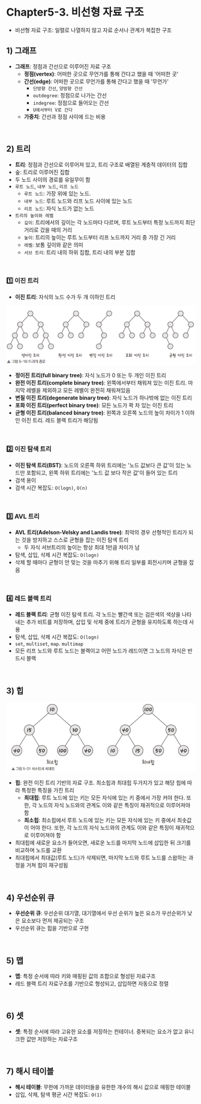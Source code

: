 # Chapter5-3. 비선형 자료 구조
* 비선형 자료 구조: 일렬로 나열하지 않고 자료 순서나 관계가 복잡한 구조

## 1) 그래프
* **그래프**: 정점과 간선으로 이루어진 자료 구조
  * **정점(vertex)**: 어떠한 곳으로 무언가를 통해 간다고 했을 때 '어떠한 곳'
  * **간선(edge)**: 어떠한 곳으로 무언가를 통해 간다고 했을 때 '무언가'
    * `단방향 간선`, `양방향 간선`
    * `outdegree`: 정점으로 나가는 간선
    * `indegree`: 정점으로 들어오는 간선
    * `U에서부터 V로 간다`
  * **가중치**: 간선과 정점 사이에 드는 비용

<br>

## 2) 트리
* **트리**: 정점과 간선으로 이루어져 있고, 트리 구조로 배열된 계층적 데이터의 집합
* 숲: 트리로 이루어진 집합
* 두 노드 사이의 경로를 유일무이 함
* `루트 노드`, `내부 노드`, `리프 노드`
    * `루트 노드`: 가장 위에 있는 노드.
    * `내부 노드`: 루트 노드와 리프 노드 사이에 있는 노드
    * `리프 노드`: 자식 노드가 없는 노드
* `트리의 높이와 레벨`
    * `깊이`: 트리에서의 깊이는 각 노드마다 다르며, 루트 노드부터 특정 노드까지 최단 거리로 갔을 때의 거리
    * `높이`: 트리의 높이는 루트 노드부터 리프 노드까지 거리 중 가장 긴 거리
    * `레벨`: 보통 깊이와 같은 의미
    * `서브 트리`: 트리 내의 하위 집합, 트리 내의 부분 집합

<br>

### 1️⃣ 이진 트리
* **이진 트리**: 자식의 노드 수가 두 개 이하인 트리

![img_3.png](img_3.png)
* **정이진 트리(full binary tree)**: 자식 노드가 0 또는 두 개인 이진 트리
* **완전 이진 트리(complete binary tree)**: 왼쪽에서부터 채워져 있는 이진 트리. 마지막 레벨을 제외하고 모든 레벨이 완전히 채워져있음
* **변질 이진 트리(degenerate binary tree)**: 자식 노드가 하나밖에 없는 이진 트리
* **포화 이진 트리(perfect binary tree)**: 모든 노드가 꽉 차 있는 이진 트리
* **균형 이진 트리(balanced binary tree)**: 왼쪽과 오른쪽 노드의 높이 차이가 1 이하인 이진 트리. 레드 블랙 트리가 해당됨

<br>

### 2️⃣ 이진 탐색 트리
* **이진 탐색 트리(BST)**: 노드의 오른쪽 하위 트리에는 '노드 값보다 큰 값'이 있는 노드만 포함되고, 왼쪽 하위 트리에는 '노드 값 보다 작은 값'이 들어 있는 트리
* 검색 용이
* 검색 시간 복잡도: `O(logn)`, `O(n)`

<br>

### 3️⃣ AVL 트리
* **AVL 트리(Adelson-Velsky and Landis tree)**: 최악의 경우 선형적인 트리가 되는 것을 방지하고 스스로 균형을 잡는 이진 탐색 트리
    * 두 자식 서브트리의 높이는 항상 최대 1만큼 차이가 남
* 탐색, 삽입, 삭제 시간 복잡도: `O(logn)`
* 삭제 할 때마다 균형이 안 맞는 것을 마추기 위해 트리 일부를 회전시키며 균형을 잡음

<br>

### 4️⃣ 레드 블랙 트리
* **레드 블랙 트리**: 균형 이진 탐색 트리. 각 노드는 빨간색 또는 검은색의 색상을 나타내는 추가 비트를 저장하며, 삽입 및 삭제 중에 트리가 균형을 유지하도록 하는데 사용
* 탐색, 삽입, 삭제 시간 복잡도: `O(logn)`
* `set`, `multiset`, `map`. `multimap`
* 모든 리프 노드와 루트 노드는 블랙이고 어떤 노드가 레드이면 그 노드의 자식은 반드시 블랙

<br>

## 3) 힙
![img_4.png](img_4.png)
* **힙**: 완전 이진 트리 기반의 자료 구조. 최소힙과 최대힙 두가지가 있고 해당 힙에 따라 특정한 특징을 가진 트리
  * **최대힙**: 루트 노드에 있는 키는 모든 자식에 있는 키 중에서 가장 커야 한다. 또한, 각 노드의 자식 노드와의 관계도 이와 같은 특징이 재귀적으로 이루어져야 함
  * **최소힙**: 최소힙에서 루트 노드에 있는 키는 모든 자식에 있는 키 중에서 최솟값이 어야 한다. 또한, 각 노드의 자식 노드와의 관계도 이와 같은 특징이 재귀적으로 이루어져야 함
* 최대힙에 새로운 요소가 들어오면, 새로운 노드를 마지막 노드에 삽입한 뒤 크기를 비교하며 노드를 교환
* 최대힙에서 최대값(루트 노드)가 삭제되면, 마지막 노드와 루트 노드를 스왑하는 과정을 거쳐 힙이 재구성됨

<br>

## 4) 우선순위 큐
* **우선순위 큐**: 우선순위 대기열, 대기열에서 우선 순위가 높은 요소가 우선순위가 낮은 요소보다 먼저 제공되는 구조
* 우선순위 큐는 힙을 기반으로 구현

<br>

## 5) 맵
* **맵**: 특정 순서에 따라 키와 매핑된 값의 조합으로 형성된 자료구조
* 레드 블랙 트리 자료구조를 기반으로 형성되고, 삽입하면 자동으로 정렬

<br>

## 6) 셋
* **셋**: 특정 순서에 따라 고유한 요소를 저장하는 컨테이너. 중복되는 요소가 없고 유니크한 값만 저장하는 자료구조

<br>

## 7) 해시 테이블
* **해시 테이블**: 무한에 가까운 데이터들을 유한한 개수의 해시 값으로 매핑한 테이블
* 삽입, 삭제, 탐색 평균 시간 복잡도: `O(1)`